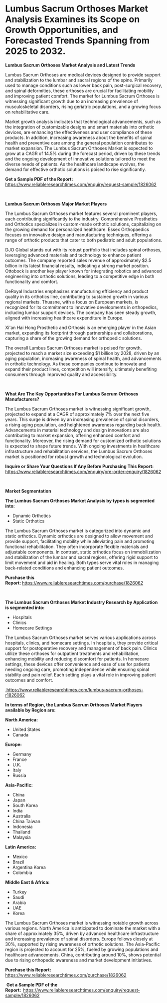 <p><h1>Lumbus Sacrum Orthoses Market Analysis Examines its Scope on Growth Opportunities, and Forecasted Trends Spanning from 2025 to 2032.</h1></p><p><strong>Lumbus Sacrum Orthoses Market Analysis and Latest Trends</strong></p>
<p><p>Lumbus Sacrum Orthoses are medical devices designed to provide support and stabilization to the lumbar and sacral regions of the spine. Primarily used to manage conditions such as lower back pain, post-surgical recovery, and spinal deformities, these orthoses are crucial for facilitating mobility and improving patient comfort. The market for Lumbus Sacrum Orthoses is witnessing significant growth due to an increasing prevalence of musculoskeletal disorders, rising geriatric populations, and a growing focus on rehabilitative care.</p><p>Market growth analysis indicates that technological advancements, such as the integration of customizable designs and smart materials into orthotic devices, are enhancing the effectiveness and user compliance of these products. In addition, increasing awareness about the benefits of spinal health and preventive care among the general population contributes to market expansion. The Lumbus Sacrum Orthoses Market is expected to grow at a CAGR of 14.5% during the forecast period, driven by these trends and the ongoing development of innovative solutions tailored to meet the diverse needs of patients. As the healthcare landscape evolves, the demand for effective orthotic solutions is poised to rise significantly.</p></p>
<p><strong>Get a Sample PDF of the Report:&nbsp;</strong> <a href="https://www.reliableresearchtimes.com/enquiry/request-sample/1826062?utm_campaign=2720&utm_medium=2&utm_source=Github&utm_content=ia&utm_term=14042025&utm_id=lumbus-sacrum-orthoses">https://www.reliableresearchtimes.com/enquiry/request-sample/1826062</a></p>
<p>&nbsp;</p>
<p><strong>Lumbus Sacrum Orthoses Major Market Players</strong></p>
<p><p>The Lumbus Sacrum Orthoses market features several prominent players, each contributing significantly to the industry. Comprehensive Prosthetics and Orthotics specializes in custom-made orthotic solutions, capitalizing on the growing demand for personalized healthcare. Essex Orthopaedics focuses on innovative design and manufacturing techniques, offering a range of orthotic products that cater to both pediatric and adult populations.</p><p>DJO Global stands out with its robust portfolio that includes spinal orthoses, leveraging advanced materials and technology to enhance patient outcomes. The company reported sales revenue of approximately $2.5 billion in its latest financial results, indicating a strong market position. Ottobock is another key player known for integrating robotics and advanced engineering into orthotic solutions, leading to a competitive edge in both functionality and comfort.</p><p>DeRoyal Industries emphasizes manufacturing efficiency and product quality in its orthotics line, contributing to sustained growth in various regional markets. Thuasne, with a focus on European markets, is recognized for its commitment to innovative developments in orthopedics, including lumbar support devices. The company has seen steady growth, aligned with increasing healthcare expenditure in Europe.</p><p>Xi'an Hai Hong Prosthetic and Orthosis is an emerging player in the Asian market, expanding its footprint through partnerships and collaborations, capturing a share of the growing demand for orthopedic solutions.</p><p>The overall Lumbus Sacrum Orthoses market is poised for growth, projected to reach a market size exceeding $1 billion by 2028, driven by an aging population, increasing awareness of spinal health, and advancements in orthotic technology. As these companies continue to innovate and expand their product lines, competition will intensify, ultimately benefiting consumers through improved quality and accessibility.</p></p>
<p>&nbsp;</p>
<p><strong>What Are The Key Opportunities For Lumbus Sacrum Orthoses Manufacturers?</strong></p>
<p><p>The Lumbus Sacrum Orthoses market is witnessing significant growth, projected to expand at a CAGR of approximately 7% over the next five years. This surge is driven by an increasing prevalence of spinal disorders, a rising aging population, and heightened awareness regarding back health. Advancements in material technology and design innovations are also contributing to market expansion, offering enhanced comfort and functionality. Moreover, the rising demand for customized orthotic solutions is expected to shape future trends. With ongoing investments in healthcare infrastructure and rehabilitation services, the Lumbus Sacrum Orthoses market is positioned for robust growth and technological evolution.</p></p>
<p><strong>Inquire or Share Your Questions If Any Before Purchasing This Report:</strong> <a href="https://www.reliableresearchtimes.com/enquiry/pre-order-enquiry/1826062?utm_campaign=2720&utm_medium=2&utm_source=Github&utm_content=ia&utm_term=14042025&utm_id=lumbus-sacrum-orthoses">https://www.reliableresearchtimes.com/enquiry/pre-order-enquiry/1826062</a></p>
<p>&nbsp;</p>
<p><strong>Market Segmentation</strong></p>
<p><strong>The Lumbus Sacrum Orthoses Market Analysis by types is segmented into:</strong></p>
<p><ul><li>Dynamic Orthotics</li><li>Static Orthotics</li></ul></p>
<p><p>The Lumbus Sacrum Orthoses market is categorized into dynamic and static orthotics. Dynamic orthotics are designed to allow movement and provide support, facilitating mobility while alleviating pain and promoting functional rehabilitation. They often incorporate flexible materials and adjustable components. In contrast, static orthotics focus on immobilization and stabilization of the lumbar and sacral regions, offering rigid support to limit movement and aid in healing. Both types serve vital roles in managing back-related conditions and enhancing patient outcomes.</p></p>
<p><strong>Purchase this Report:&nbsp;</strong><a href="https://www.reliableresearchtimes.com/purchase/1826062?utm_campaign=2720&utm_medium=2&utm_source=Github&utm_content=ia&utm_term=14042025&utm_id=lumbus-sacrum-orthoses">https://www.reliableresearchtimes.com/purchase/1826062</a></p>
<p>&nbsp;</p>
<p><strong>The Lumbus Sacrum Orthoses Market Industry Research by Application is segmented into:</strong></p>
<p><ul><li>Hospitals</li><li>Clinics</li><li>Homecare Settings</li></ul></p>
<p><p>The Lumbus Sacrum Orthoses market serves various applications across hospitals, clinics, and homecare settings. In hospitals, they provide critical support for postoperative recovery and management of back pain. Clinics utilize these orthoses for outpatient treatments and rehabilitation, enhancing mobility and reducing discomfort for patients. In homecare settings, these devices offer convenience and ease of use for patients needing ongoing care, promoting independence while ensuring spinal stability and pain relief. Each setting plays a vital role in improving patient outcomes and comfort.</p></p>
<p><a href="https://www.reliableresearchtimes.com/lumbus-sacrum-orthoses-r1826062?utm_campaign=2720&utm_medium=2&utm_source=Github&utm_content=ia&utm_term=14042025&utm_id=lumbus-sacrum-orthoses">&nbsp;https://www.reliableresearchtimes.com/lumbus-sacrum-orthoses-r1826062</a></p>
<p><strong>In terms of Region, the Lumbus Sacrum Orthoses Market Players available by Region are:</strong></p>
<p>
    <p> <strong> North America: </strong>
        <ul>
            <li>United States</li>
            <li>Canada</li>
        </ul>
        </p> 
    <p> <strong> Europe: </strong>
        <ul>
            <li>Germany</li>
            <li>France</li>
            <li>U.K.</li>
            <li>Italy</li>
            <li>Russia</li>
        </ul>
        </p> 
    <p> <strong> Asia-Pacific: </strong>
        <ul>
            <li>China</li>
            <li>Japan</li>
            <li>South Korea</li>
            <li>India</li>
            <li>Australia</li>
            <li>China Taiwan</li>
            <li>Indonesia</li>
            <li>Thailand</li>
            <li>Malaysia</li>
        </ul>
        </p> 
    <p> <strong> Latin America: </strong>
        <ul>
            <li>Mexico</li>
            <li>Brazil</li>
            <li>Argentina Korea</li>
            <li>Colombia</li>
        </ul>
        </p> 
    <p> <strong> Middle East & Africa: </strong>
        <ul>
            <li>Turkey</li>
            <li>Saudi</li>
            <li>Arabia</li>
            <li>UAE</li>
            <li>Korea</li>
        </ul>
    </p>
    </p>
<p><p>The Lumbus Sacrum Orthoses market is witnessing notable growth across various regions. North America is anticipated to dominate the market with a share of approximately 35%, driven by advanced healthcare infrastructure and increasing prevalence of spinal disorders. Europe follows closely at 30%, supported by rising awareness of orthotic solutions. The Asia-Pacific region is projected to account for 25%, fueled by growing populations and healthcare advancements. China, contributing around 10%, shows potential due to rising orthopedic awareness and market development initiatives.</p></p>
<p><strong>Purchase this Report: </strong><a href="https://www.reliableresearchtimes.com/purchase/1826062?utm_campaign=2720&utm_medium=2&utm_source=Github&utm_content=ia&utm_term=14042025&utm_id=lumbus-sacrum-orthoses">https://www.reliableresearchtimes.com/purchase/1826062</a></p>
<p>&nbsp;<strong>Get a Sample PDF of the Report:&nbsp;&nbsp;</strong><a href="https://www.reliableresearchtimes.com/enquiry/request-sample/1826062?utm_campaign=2720&utm_medium=2&utm_source=Github&utm_content=ia&utm_term=14042025&utm_id=lumbus-sacrum-orthoses">https://www.reliableresearchtimes.com/enquiry/request-sample/1826062</a></p>
<p><strong></strong></p>
<p><p></p><p></p><p></p></p>